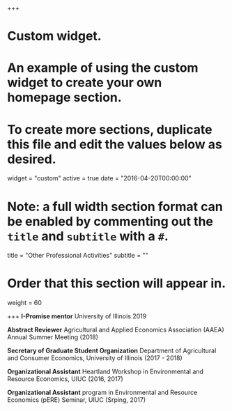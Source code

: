 +++
# Custom widget.
# An example of using the custom widget to create your own homepage section.
# To create more sections, duplicate this file and edit the values below as desired.
widget = "custom"
active = true
date = "2016-04-20T00:00:00"

# Note: a full width section format can be enabled by commenting out the `title` and `subtitle` with a `#`.
title = "Other Professional Activities"
subtitle = ""

# Order that this section will appear in.
weight = 60

+++
**I-Promise mentor**
University of Illinois 2019

**Abstract Reviewer** 
Agricultural and Applied Economics Association (AAEA) Annual Summer Meeting (2018)

**Secretary of Graduate Student Organization**
Department of Agricultural and Consumer Economics, University of Illinois (2017 - 2018)

**Organizational Assistant**
Heartland Workshop in Environmental and Resource Economics, UIUC (2016, 2017)

**Organizational Assistant**
program in Environmental and Resource Economics (pERE) Seminar, UIUC (Srping, 2017)


